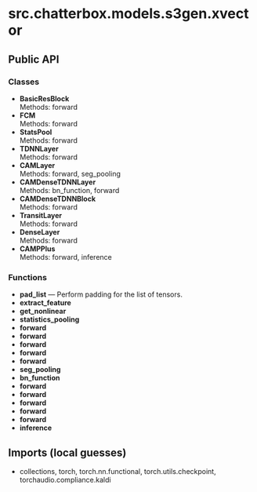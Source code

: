 # src.chatterbox.models.s3gen.xvector

## Public API

### Classes
- **BasicResBlock**  
  Methods: forward
- **FCM**  
  Methods: forward
- **StatsPool**  
  Methods: forward
- **TDNNLayer**  
  Methods: forward
- **CAMLayer**  
  Methods: forward, seg_pooling
- **CAMDenseTDNNLayer**  
  Methods: bn_function, forward
- **CAMDenseTDNNBlock**  
  Methods: forward
- **TransitLayer**  
  Methods: forward
- **DenseLayer**  
  Methods: forward
- **CAMPPlus**  
  Methods: forward, inference

### Functions
- **pad_list** — Perform padding for the list of tensors.
- **extract_feature**
- **get_nonlinear**
- **statistics_pooling**
- **forward**
- **forward**
- **forward**
- **forward**
- **forward**
- **seg_pooling**
- **bn_function**
- **forward**
- **forward**
- **forward**
- **forward**
- **forward**
- **inference**

## Imports (local guesses)
- collections, torch, torch.nn.functional, torch.utils.checkpoint, torchaudio.compliance.kaldi